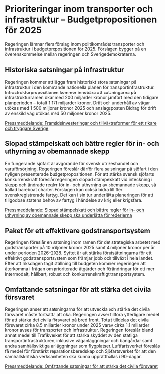 # Prioriteringar inom transporter och infrastruktur – Budgetpropositionen för 2025

Regeringen lämnar flera förslag inom politikområdet transporter och infrastruktur i budgetpropositionen för 2025\. Förslagen bygger på en överenskommelse mellan regeringen och Sverigedemokraterna.


## Historiska satsningar på infrastruktur

Regeringen kommer att lägga fram historiskt stora satsningar på infrastruktur i den kommande nationella planen för transportinfrastruktur. Infrastrukturpropositionen kommer innebära att satsningarna på infrastrukturramen ökar med 200 miljarder kronor jämfört med den tidigare planperioden – totalt 1 171 miljarder kronor. Drift och underhåll av vägar utökas med 1 500 miljoner kronor 2025 och anslagsposten Bidrag för drift av enskild väg utökas med 50 miljoner kronor 2025\.

[Pressmeddelande: Framtidsinvesteringar och tillväxtreformer för ett rikare och tryggare Sverige](/pressmeddelanden/2024/09/framtidsinvesteringar-och-tillvaxtreformer-for-ett-rikare-och-tryggare-sverige/ "Pressmeddelande: Framtidsinvesteringar och tillväxtreformer för ett rikare och tryggare Sverige")

## Slopad stämpelskatt och bättre regler för in\- och uthyrning av obemannade skepp

En fungerande sjöfart är avgörande för svensk utrikeshandel och varuförsörjning. Regeringen föreslår därför flera satsningar på sjöfart i den nyligen presenterade budgetpropositionen. För att stärka svensk sjöfarts konkurrenskraft föreslår regeringen slopad stämpelskatt vid inteckning i skepp och ändrade regler för in\- och uthyrning av obemannade skepp, så kallad bareboat charter. Förslagen kan också bidra till fler svenskregistrerade fartyg. Det kan i sin tur underlätta planeringen för att tillgodose statens behov av fartyg i händelse av krig eller krigsfara.

[Pressmeddelande: Slopad stämpelskatt och bättre regler för in\- och uthyrning av obemannade skepp ska underlätta för rederierna](/pressmeddelanden/2024/09/slopad-stampelskatt-och-battre-regler-for-in--och-uthyrning-av-obemannade-skepp-ska-underlatta-for-rederierna/ "Pressmeddelande: Slopad stämpelskatt och bättre regler för in- och uthyrning av obemannade skepp ska underlätta för rederierna")

## Paket för ett effektivare godstransportsystem

Regeringen föreslår en satsning inom ramen för det strategiska arbetet med godstransporter på 10 miljoner kronor 2025 samt 4 miljoner kronor per år under perioden 2026–2028\. Syftet är att stärka förutsättningarna för ett effektivt godstransportsystem som främjar jobb och tillväxt i hela landet. Efter att riksdagen tagit ställning till budgeten kommer regeringen att återkomma i frågan om prioriterade åtgärder och förändringar för ett mer intermodalt, hållbart, robust och konkurrenskraftigt transportsystem.

## Omfattande satsningar för att stärka det civila försvaret

Regeringen anser att satsningarna för att utveckla och stärka det civila försvaret måste fortsätta att öka. Regeringen avser tillföra ytterligare medel för att stärka det civila försvaret på bred front. Totalt tilldelas det civila försvaret cirka 8,5 miljarder kronor under 2025 varav cirka 1,1 miljarder kronor avses för transporter och infrastruktur. Regeringen föreslår bland annat medel till Trafikverket för att stärka skyddet av den statliga transportinfrastrukturen, inklusive väganläggningar och bangårdar samt andra samhällsviktiga anläggningar som flygplatser. Luftfartsverket föreslås få medel för förstärkt reparationsberedskap och Sjöfartsverket för att den samhällskritiska verksamheten ska kunna upprätthållas i 90\-dagar.

[Pressmeddelande: Omfattande satsningar för att stärka det civila försvaret](/pressmeddelanden/2024/09/omfattande-satsningar-for-att-starka-det-civila-forsvaret/ "Pressmeddelande: Omfattande satsningar för att stärka det civila försvaret")

